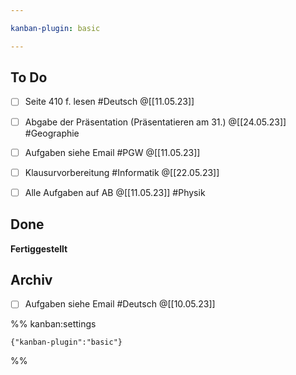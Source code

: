 ```yaml
---

kanban-plugin: basic

---
```


## To Do

- [ ] Seite 410 f. lesen #Deutsch @[[11.05.23]]
- [ ] Abgabe der Präsentation (Präsentatieren am 31.) @[[24.05.23]] #Geographie
- [ ] Aufgaben siehe Email #PGW @[[11.05.23]]
- [ ] Klausurvorbereitung #Informatik @[[22.05.23]]
- [ ] Alle Aufgaben auf AB @[[11.05.23]] #Physik


## Done

**Fertiggestellt**


## Archiv

- [ ] Aufgaben siehe Email #Deutsch @[[10.05.23]]




%% kanban:settings
```
{"kanban-plugin":"basic"}
```
%%